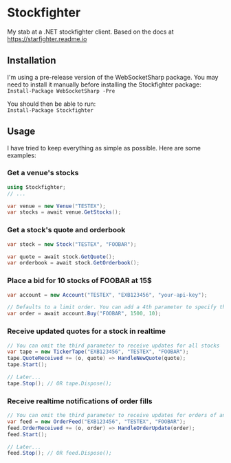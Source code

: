 # Stockfighter
My stab at a .NET stockfighter client. Based on the docs at https://starfighter.readme.io

## Installation
I'm using a pre-release version of the WebSocketSharp package. You may need to install it manually before installing the Stockfighter package:  
`Install-Package WebSocketSharp -Pre`

You should then be able to run:  
`Install-Package Stockfighter`

## Usage
I have tried to keep everything as simple as possible. Here are some examples:

### Get a venue's stocks
```c#
using Stockfighter;
// ...

var venue = new Venue("TESTEX");
var stocks = await venue.GetStocks();
```

### Get a stock's quote and orderbook
```c#
var stock = new Stock("TESTEX", "FOOBAR");

var quote = await stock.GetQuote();
var orderbook = await stock.GetOrderbook();
```

### Place a bid for 10 stocks of FOOBAR at 15$
```c#
var account = new Account("TESTEX", "EXB123456", "your-api-key");

// Defaults to a limit order. You can add a 4th parameter to specify the order type.
var order = await account.Buy("FOOBAR", 1500, 10);
```

### Receive updated quotes for a stock in realtime
```c#
// You can omit the third parameter to receive updates for all stocks
var tape = new TickerTape("EXB123456", "TESTEX", "FOOBAR");
tape.QuoteReceived += (o, quote) => HandleNewQuote(quote);
tape.Start();

// Later...
tape.Stop(); // OR tape.Dispose();
```

### Receive realtime notifications of order fills
```c#
// You can omit the third parameter to receive updates for orders of any stock
var feed = new OrderFeed("EXB123456", "TESTEX", "FOOBAR");
feed.OrderReceived += (o, order) => HandleOrderUpdate(order);
feed.Start();

// Later...
feed.Stop(); // OR feed.Dispose();
```